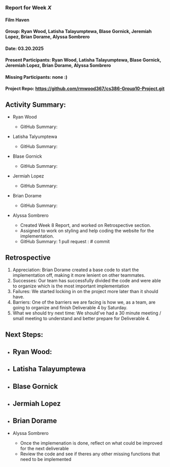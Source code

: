 ### Report for Week *X*

#### Film Haven
#### Group: Ryan Wood, Latisha Talayumptewa, Blase Gornick, Jeremiah Lopez, Brian Dorame, Alyssa Sombrero
#### Date: 03.20.2025
#### Present Participants: Ryan Wood, Latisha Talayumptewa, Blase Gornick, Jeremiah Lopez, Brian Dorame, Alyssa Sombrero
#### Missing Participants: none :)
#### Project Repo: https://github.com/rmwood367/cs386-Group10-Project.git

## Activity Summary:
* Ryan Wood
    - GitHub Summary:

* Latisha Talyumptewa
    - GitHub Summary:

* Blase Gornick
    - GitHub Summary:

* Jermiah Lopez
    - GitHub Summary:

* Brian Dorame
    - GitHub Summary:

* Alyssa Sombrero
    - Created Week 8 Report, and worked on Retrospective section.
    - Assigned to work on styling and help coding the website for the implementation.
    - GitHub Summary: 1 pull request : # commit

## Retrospective
1. Appreciation: Brian Dorame created a base code to start the implementation off, making it more lenient on other teammates.
2. Successes: Our team has successfully divided the code and were able to organize which is the most important implementation
3. Failures: We started locking in on the project more later than it should have.
4. Barriers: One of the barriers we are facing is how we, as a team, are going to organize and finish Deliverable 4 by Saturday.
5. What we should try next time: We should've had a 30 minute meeting / small meeting to understand and better prepare for Deliverable 4.

## Next Steps:
* Ryan Wood:
    -

* Latisha Talayumptewa
    -

* Blase Gornick
    -

* Jermiah Lopez
    -

* Brian Dorame
    -

* Alyssa Sombrero
    - Once the implemenation is done, reflect on what could be improved for the next deliverable
    - Review the code and see if theres any other missing functions that need to be implemented
